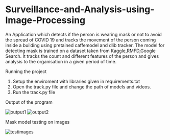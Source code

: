 # Surveillance-and-Analysis-using-Image-Processing
An Application which detects if the person is wearing mask or not to avoid the spread of COVID 19 and tracks the movement of the person coming inside a building using pretained caffemodel and dlib tracker. The model for detecting mask is trained on a dataset taken from Kaggle,RMFD,Google Search. It tracks the count and different features of the person and gives analysis to the organisation in a given period of time.

Running the project
1) Setup the enviroment with libraries given in requirements.txt
2) Open the track.py file and change the path of models and videos.
3) Run the track.py file

Output of the program

![output1](https://github.com/ajtheb/Surveillance-and-Analysis-using-Image-Processing/raw/master/Video/apoorv.gif)
![output2](https://github.com/ajtheb/Surveillance-and-Analysis-using-Image-Processing/raw/master/images/face.gif)

Mask model testing on images

![testimages](https://github.com/ajtheb/Surveillance-and-Analysis-using-Image-Processing/raw/master/images/testing%20Mask.PNG)
